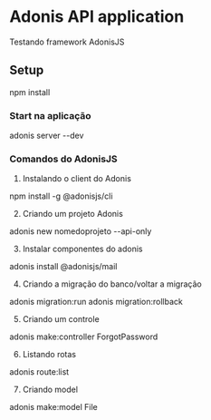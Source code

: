 # Adonis API application

Testando framework AdonisJS

## Setup

npm install

### Start na aplicação

adonis server --dev

### Comandos do AdonisJS

1. Instalando o client do Adonis

npm install -g @adonisjs/cli

2. Criando um projeto Adonis

adonis new nomedoprojeto --api-only

3. Instalar componentes do adonis

adonis install @adonisjs/mail

4. Criando a migração do banco/voltar a migração

adonis migration:run
adonis migration:rollback

5. Criando um controle

adonis make:controller ForgotPassword

6. Listando rotas

adonis route:list

7. Criando model

adonis make:model File


